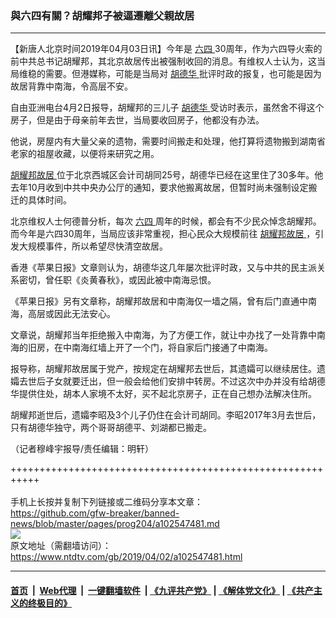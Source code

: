 ### 與六四有關？胡耀邦子被逼遷離父親故居
------------------------

<div class="post_content" itemprop="articleBody">
 <p>
  【新唐人北京时间2019年04月03日讯】今年是
  <a href="https://www.ntdtv.com/gb/六四.htm">
   六四
  </a>
  30周年，作为六四导火索的前中共总书记胡耀邦，其北京故居传出被强制收回的消息。有维权人士认为，这当局维稳的需要。但港媒称，可能是当局对
  <a href="https://www.ntdtv.com/gb/胡德华.htm">
   胡德华
  </a>
  批评时政的报复，也可能是因为故居背靠中南海，令高层不安。
 </p>
 <p>
  自由亚洲电台4月2日报导，胡耀邦的三儿子
  <a href="https://www.ntdtv.com/gb/胡德华.htm">
   胡德华
  </a>
  受访时表示，虽然舍不得这个房子，但是由于母亲前年去世，当局要收回房子，他都没有办法。
 </p>
 <p>
  他说，房屋内有大量父亲的遗物，需要时间搬走和处理，他打算将遗物搬到湖南省老家的祖屋收藏，以便将来研究之用。
 </p>
 <p>
  <a href="https://www.ntdtv.com/gb/胡耀邦故居.htm">
   胡耀邦故居
  </a>
  位于北京西城区会计司胡同25号，胡德华已经在这里住了30多年。他去年10月收到中共中央办公厅的通知，要求他搬离故居，但暂时尚未强制设定搬迁的具体时间。
 </p>
 <p>
  北京维权人士何德普分析，每次
  <a href="https://www.ntdtv.com/gb/六四.htm">
   六四
  </a>
  周年的时候，都会有不少民众悼念胡耀邦。而今年是六四30周年，当局应该非常重视，担心民众大规模前往
  <a href="https://www.ntdtv.com/gb/胡耀邦故居.htm">
   胡耀邦故居
  </a>
  ，引发大规模事件，所以希望尽快清空故居。
 </p>
 <p>
  香港《苹果日报》文章则认为，胡德华这几年屡次批评时政，又与中共的民主派关系密切，曾任职《炎黄春秋》，或因此被中南海忌恨。
 </p>
 <p>
  《苹果日报》另有文章称，胡耀邦故居和中南海仅一墙之隔，曾有后门直通中南海，高层或因此无法安心。
 </p>
 <p>
  文章说，胡耀邦当年拒绝搬入中南海，为了方便工作，就让中办找了一处背靠中南海的旧房，在中南海红墙上开了一个门，将自家后门接通了中南海。
 </p>
 <p>
  报导称，胡耀邦故居属于党产，按规定在胡耀邦去世后，其遗孀可以继续居住。遗孀去世后子女就要迁出，但一般会给他们安排中转房。不过这次中办并没有给胡德华提供住处，胡本人家境不太好，买不起北京房子，正在自己想办法解决住所。
 </p>
 <p>
  胡耀邦逝世后，遗孀李昭及3个儿子仍住在会计司胡同。李昭2017年3月去世后，只有胡德华独守，两个哥哥胡德平、刘湖都已搬走。
 </p>
 <p>
  （记者穆峰宇报导/责任编辑：明轩）
 </p>
 <div class="single_ad">
 </div>
</div>

+++++++++++++++++++++++++++++++++++++++++++++++++++++++++++<br/><br/>
手机上长按并复制下列链接或二维码分享本文章：<br/>
https://github.com/gfw-breaker/banned-news/blob/master/pages/prog204/a102547481.md <br/>
<a href='https://github.com/gfw-breaker/banned-news/blob/master/pages/prog204/a102547481.md'><img src='https://github.com/gfw-breaker/banned-news/blob/master/pages/prog204/a102547481.md.png'/></a> <br/>
原文地址（需翻墙访问）：https://www.ntdtv.com/gb/2019/04/02/a102547481.html


------------------------
#### [首页](https://github.com/gfw-breaker/banned-news/blob/master/README.md) &nbsp;|&nbsp; [Web代理](https://github.com/labour-camp/helloworld) &nbsp;|&nbsp; [一键翻墙软件](https://github.com/gfw-breaker/nogfw/blob/master/README.md) &nbsp;| [《九评共产党》](https://github.com/gfw-breaker/9ping.md/blob/master/README.md#九评之一评共产党是什么) | [《解体党文化》](https://github.com/gfw-breaker/jtdwh.md/blob/master/README.md) | [《共产主义的终极目的》](https://github.com/gfw-breaker/gczydzjmd.md/blob/master/README.md)

